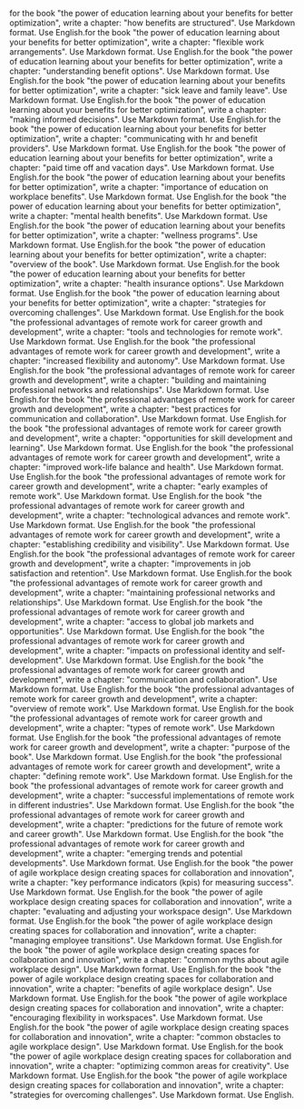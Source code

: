for the book "the power of education learning about your benefits for better optimization", write a chapter: "how benefits are structured". Use Markdown format. Use English.for the book "the power of education learning about your benefits for better optimization", write a chapter: "flexible work arrangements". Use Markdown format. Use English.for the book "the power of education learning about your benefits for better optimization", write a chapter: "understanding benefit options". Use Markdown format. Use English.for the book "the power of education learning about your benefits for better optimization", write a chapter: "sick leave and family leave". Use Markdown format. Use English.for the book "the power of education learning about your benefits for better optimization", write a chapter: "making informed decisions". Use Markdown format. Use English.for the book "the power of education learning about your benefits for better optimization", write a chapter: "communicating with hr and benefit providers". Use Markdown format. Use English.for the book "the power of education learning about your benefits for better optimization", write a chapter: "paid time off and vacation days". Use Markdown format. Use English.for the book "the power of education learning about your benefits for better optimization", write a chapter: "importance of education on workplace benefits". Use Markdown format. Use English.for the book "the power of education learning about your benefits for better optimization", write a chapter: "mental health benefits". Use Markdown format. Use English.for the book "the power of education learning about your benefits for better optimization", write a chapter: "wellness programs". Use Markdown format. Use English.for the book "the power of education learning about your benefits for better optimization", write a chapter: "overview of the book". Use Markdown format. Use English.for the book "the power of education learning about your benefits for better optimization", write a chapter: "health insurance options". Use Markdown format. Use English.for the book "the power of education learning about your benefits for better optimization", write a chapter: "strategies for overcoming challenges". Use Markdown format. Use English.for the book "the professional advantages of remote work for career growth and development", write a chapter: "tools and technologies for remote work". Use Markdown format. Use English.for the book "the professional advantages of remote work for career growth and development", write a chapter: "increased flexibility and autonomy". Use Markdown format. Use English.for the book "the professional advantages of remote work for career growth and development", write a chapter: "building and maintaining professional networks and relationships". Use Markdown format. Use English.for the book "the professional advantages of remote work for career growth and development", write a chapter: "best practices for communication and collaboration". Use Markdown format. Use English.for the book "the professional advantages of remote work for career growth and development", write a chapter: "opportunities for skill development and learning". Use Markdown format. Use English.for the book "the professional advantages of remote work for career growth and development", write a chapter: "improved work-life balance and health". Use Markdown format. Use English.for the book "the professional advantages of remote work for career growth and development", write a chapter: "early examples of remote work". Use Markdown format. Use English.for the book "the professional advantages of remote work for career growth and development", write a chapter: "technological advances and remote work". Use Markdown format. Use English.for the book "the professional advantages of remote work for career growth and development", write a chapter: "establishing credibility and visibility". Use Markdown format. Use English.for the book "the professional advantages of remote work for career growth and development", write a chapter: "improvements in job satisfaction and retention". Use Markdown format. Use English.for the book "the professional advantages of remote work for career growth and development", write a chapter: "maintaining professional networks and relationships". Use Markdown format. Use English.for the book "the professional advantages of remote work for career growth and development", write a chapter: "access to global job markets and opportunities". Use Markdown format. Use English.for the book "the professional advantages of remote work for career growth and development", write a chapter: "impacts on professional identity and self-development". Use Markdown format. Use English.for the book "the professional advantages of remote work for career growth and development", write a chapter: "communication and collaboration". Use Markdown format. Use English.for the book "the professional advantages of remote work for career growth and development", write a chapter: "overview of remote work". Use Markdown format. Use English.for the book "the professional advantages of remote work for career growth and development", write a chapter: "types of remote work". Use Markdown format. Use English.for the book "the professional advantages of remote work for career growth and development", write a chapter: "purpose of the book". Use Markdown format. Use English.for the book "the professional advantages of remote work for career growth and development", write a chapter: "defining remote work". Use Markdown format. Use English.for the book "the professional advantages of remote work for career growth and development", write a chapter: "successful implementations of remote work in different industries". Use Markdown format. Use English.for the book "the professional advantages of remote work for career growth and development", write a chapter: "predictions for the future of remote work and career growth". Use Markdown format. Use English.for the book "the professional advantages of remote work for career growth and development", write a chapter: "emerging trends and potential developments". Use Markdown format. Use English.for the book "the power of agile workplace design creating spaces for collaboration and innovation", write a chapter: "key performance indicators (kpis) for measuring success". Use Markdown format. Use English.for the book "the power of agile workplace design creating spaces for collaboration and innovation", write a chapter: "evaluating and adjusting your workspace design". Use Markdown format. Use English.for the book "the power of agile workplace design creating spaces for collaboration and innovation", write a chapter: "managing employee transitions". Use Markdown format. Use English.for the book "the power of agile workplace design creating spaces for collaboration and innovation", write a chapter: "common myths about agile workplace design". Use Markdown format. Use English.for the book "the power of agile workplace design creating spaces for collaboration and innovation", write a chapter: "benefits of agile workplace design". Use Markdown format. Use English.for the book "the power of agile workplace design creating spaces for collaboration and innovation", write a chapter: "encouraging flexibility in workspaces". Use Markdown format. Use English.for the book "the power of agile workplace design creating spaces for collaboration and innovation", write a chapter: "common obstacles to agile workplace design". Use Markdown format. Use English.for the book "the power of agile workplace design creating spaces for collaboration and innovation", write a chapter: "optimizing common areas for creativity". Use Markdown format. Use English.for the book "the power of agile workplace design creating spaces for collaboration and innovation", write a chapter: "strategies for overcoming challenges". Use Markdown format. Use English.
